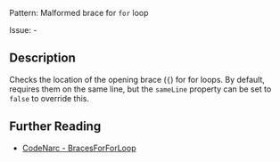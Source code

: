 Pattern: Malformed brace for `for` loop

Issue: -

## Description

Checks the location of the opening brace (`{`) for for loops. By default, requires them on the same line, but the `sameLine` property can be set to `false` to override this.

## Further Reading

* [CodeNarc - BracesForForLoop](http://codenarc.sourceforge.net/codenarc-rules-formatting.html#BracesForForLoop)